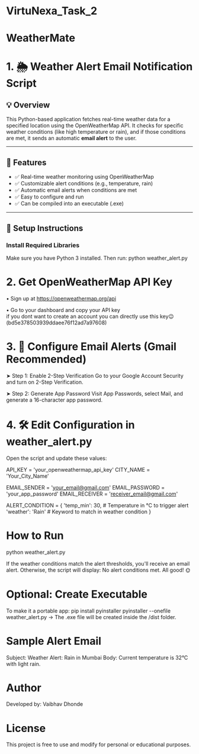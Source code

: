 # VirtuNexa_Task_2
# WeatherMate


# 1. 🌦️ Weather Alert Email Notification Script

## 💡 Overview
This Python-based application fetches real-time weather data for a specified location using the OpenWeatherMap API. It checks for specific weather conditions (like high temperature or rain), and if those conditions are met, it sends an automatic **email alert** to the user.

---

## 🚀 Features

- ✅ Real-time weather monitoring using OpenWeatherMap
- ✅ Customizable alert conditions (e.g., temperature, rain)
- ✅ Automatic email alerts when conditions are met
- ✅ Easy to configure and run
- ✅ Can be compiled into an executable (.exe)

---

## 🔧 Setup Instructions

###  Install Required Libraries

Make sure you have Python 3 installed. Then run:
python weather_alert.py

# 2. Get OpenWeatherMap API Key

• Sign up at https://openweathermap.org/api

• Go to your dashboard and copy your API key  
if you dont want to create an account you can directly use this key😉(bd5e378503939ddaee76f12ad7a97608)

# 3. 📧 Configure Email Alerts (Gmail Recommended)

➤ Step 1: Enable 2-Step Verification
Go to your Google Account Security and turn on 2-Step Verification.

➤ Step 2: Generate App Password
Visit App Passwords, select Mail, and generate a 16-character app password.

# 4. 🛠️ Edit Configuration in weather_alert.py
Open the script and update these values:

API_KEY = 'your_openweathermap_api_key'
CITY_NAME = 'Your_City_Name'

EMAIL_SENDER = 'your_email@gmail.com'
EMAIL_PASSWORD = 'your_app_password'
EMAIL_RECEIVER = 'receiver_email@gmail.com'

ALERT_CONDITION = {
    'temp_min': 30,  # Temperature in °C to trigger alert
    'weather': 'Rain'  # Keyword to match in weather condition
}


# How to Run
python weather_alert.py

If the weather conditions match the alert thresholds, you'll receive an email alert. Otherwise, the script will display:
No alert conditions met. All good! 🌞


# Optional: Create Executable
To make it a portable app:
pip install pyinstaller
pyinstaller --onefile weather_alert.py
→ The .exe file will be created inside the /dist folder.

# Sample Alert Email
Subject: Weather Alert: Rain in Mumbai
Body:
Current temperature is 32°C with light rain.


# Author
Developed by: Vaibhav Dhonde 

# License
This project is free to use and modify for personal or educational purposes.

